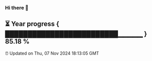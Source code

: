 ### Hi there 👋
⏳ Year progress { █████████████████████████▁▁▁▁▁ } 85.18 %
---
⏰ Updated on Thu, 07 Nov 2024 18:13:05 GMT

